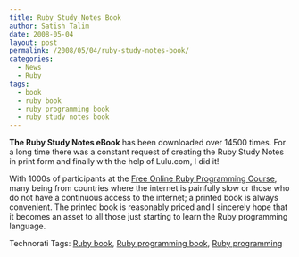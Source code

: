 ```yaml
---
title: Ruby Study Notes Book
author: Satish Talim
date: 2008-05-04
layout: post
permalink: /2008/05/04/ruby-study-notes-book/
categories:
  - News
  - Ruby
tags:
  - book
  - ruby book
  - ruby programming book
  - ruby study notes book
---
```

<div>
  <p>
    <strong>The Ruby Study Notes eBook</strong> has been downloaded over 14500 times. For a long time there was a constant request of creating the Ruby Study Notes in print form and finally with the help of Lulu.com, I did it!
  </p>
  
  <p>
  </p>
  
  <p>
    With 1000s of participants at the <a href="http://rubylearning.org/">Free Online Ruby Programming Course</a>, many being from countries where the internet is painfully slow or those who do not have a continuous access to the internet; a printed book is always convenient. The printed book is reasonably priced and I sincerely hope that it becomes an asset to all those just starting to learn the Ruby programming language.
  </p>
</div>

Technorati Tags: <a href="http://technorati.com/tag/Ruby+book" rel="tag">Ruby book</a>, <a href="http://technorati.com/tag/Ruby+programming+book" rel="tag">Ruby programming book</a>, <a href="http://technorati.com/tag/Ruby+programming" rel="tag">Ruby programming</a>

